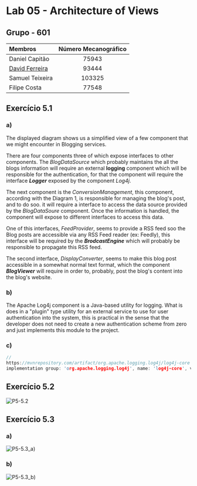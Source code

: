 # Lab 05 - Architecture of Views

## Grupo - **601**

| Membros | Número Mecanográfico |
| :- | :-: |
| Daniel Capitão | 75943 |
| <u>David Ferreira</u> | 93444 |
| Samuel Teixeira | 103325 |
| Filipe Costa | 77548 |

## Exercício 5.1
### a)
The displayed diagram shows us a simplified view of a few component that we might encounter in Blogging services.

There are four components three of which expose interfaces to other components. The *BlogDataSource* which probably maintains the all the blogs information will require an external **logging** component which will be responsible for the authentication, for that the component will require the interface ***Logger*** exposed by the component *Log4j*.

The next component is the *ConversionManagement*, this component, according with the Diagram 1, is responsible for managing the blog's post, and to do soo. it will require a interface to access the data source provided by the *BlogDataSoure* component. Once the information is handled, the component will expose to different interfaces to access this data.

One of this interfaces, *FeedProvider*, seems to provide a RSS feed soo the Blog posts are accessible via any RSS Feed reader (ex: Feedly), this interface will be required by the ***BrodcastEngine*** which will probably be responsible to propagate this RSS feed.

The second interface, *DisplayConverter*, seems to make this blog post accessible in a somewhat normal text format, which the component ***BlogViewer*** will require in order to, probably, post the blog's content into the blog's website.

### b)

The Apache Log4j component is a Java-based utility for logging. What is does in a "plugin" type utility for an external service to use for user authentication into the system, this is practical in the sense that the developer does not need to create a new authentication scheme from zero and just implements this module to the project.

### c)

```h
//
https://mvnrepository.com/artifact/org.apache.logging.log4j/log4j-core
implementation group: 'org.apache.logging.log4j', name: 'log4j-core', version: '2.17.2'
````

<div style="page-break-after: always;"></div>

## Exercício 5.2

![P5-5.2](P5-5.2.drawio.png)

<div style="page-break-after: always;"></div>

## Exercício 5.3

### a)

![P5-5.3_a)](P5-5.3a.drawio.png)

### b)

![P5-5.3_b)](P5-5.3b.drawio.png)